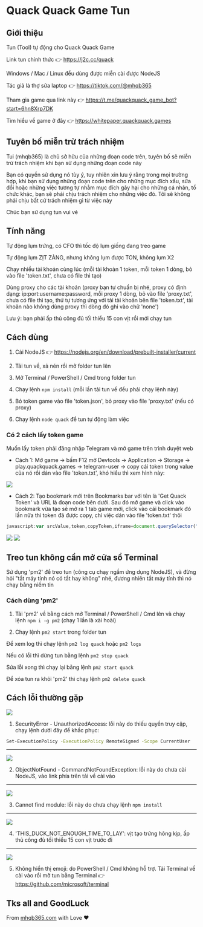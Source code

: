 # Quack Quack Game Tun

## Giới thiệu

Tun (Tool) tự động cho Quack Quack Game 

Link tun chính thức 👉 https://j2c.cc/quack

Windows / Mac / Linux đều dùng được miễn cài được NodeJS

Tác giả là thợ sửa laptop 👉 https://tiktok.com/@mhqb365

Tham gia game qua link này 👉 https://t.me/quackquack_game_bot?start=6hn8Xrp7DK

Tìm hiểu về game ở đây 👉 https://whitepaper.quackquack.games

## Tuyên bố miễn trừ trách nhiệm

Tui (mhqb365) là chủ sở hữu của những đoạn code trên, tuyên bố sẽ miễn trừ trách nhiệm khi bạn sử dụng những đoạn code này

Bạn có quyền sử dụng nó tùy ý, tuy nhiên xin lưu ý rằng trong mọi trường hợp, khi bạn sử dụng những đoạn code trên cho những mục đích xấu, sửa đổi hoặc những việc tương tự nhằm mục đích gây hại cho những cá nhân, tổ chức khác, bạn sẽ phải chịu trách nhiệm cho những việc đó. Tôi sẽ không phải chịu bất cứ trách nhiệm gì từ việc này

Chúc bạn sử dụng tun vui vẻ

## Tính năng

Tự động lụm trứng, có CFO thì tốc độ lụm giống đang treo game

Tự động lụm ZỊT ZÀNG, nhưng không lụm được TON, không lụm X2

Chạy nhiều tài khoản cùng lúc (mỗi tài khoản 1 token, mỗi token 1 dòng, bỏ vào file 'token.txt', chưa có file thì tạo)

Dùng proxy cho các tài khoản (proxy bạn tự chuẩn bị nhé, proxy có định dạng: ip:port:username:password, mỗi proxy 1 dòng, bỏ vào file 'proxy.txt', chưa có file thì tạo, thứ tự tương ứng với tài tài khoản bên file 'token.txt', tài khoản nào không dùng proxy thì dòng đó ghi vào chữ 'none')

Lưu ý: bạn phải ấp thủ công đủ tối thiểu 15 con vịt rồi mới chạy tun

## Cách dùng

1. Cài NodeJS 👉 https://nodejs.org/en/download/prebuilt-installer/current

2. Tải tun về, xả nén rồi mở folder tun lên

3. Mở Terminal / PowerShell / Cmd trong folder tun

4. Chạy lệnh ```npm install``` (mỗi lần tải tun về đều phải chạy lệnh này)

5. Bỏ token game vào file 'token.json', bỏ proxy vào file 'proxy.txt' (nếu có proxy)

6. Chạy lệnh ```node quack``` để tun tự động làm việc

### Có 2 cách lấy token game

Muốn lấy token phải đăng nhập Telegram và mở game trên trình duyệt web

- Cách 1: Mở game -> bấm F12 mở Devtools -> Application -> Storage -> play.quackquack.games -> telegram-user -> copy cái token trong value của nó rồi dán vào file 'token.txt', khó hiểu thì xem hình này:

<img src="./imgs/get-token.jpg" />

- Cách 2: Tạo bookmark mới trên Bookmarks bar với tên là 'Get Quack Token' và URL là đoạn code bên dưới. Sau đó mở game và click vào bookmark vừa tạo sẽ mở ra 1 tab game mới, click vào cái bookmark đó lần nữa thì token đã được copy, chỉ việc dán vào file 'token.txt' thôi

```js
javascript:var srcValue,token,copyToken,iframe=document.querySelector("iframe");function copyTextToClipboard(e){var t=document.createElement("textarea");t.textContent=e,document.body.appendChild(t),t.select(),document.execCommand("copy"),t.blur(),document.body.removeChild(t),alert("Token copied"),window.close()}iframe?window.location.hostname.includes("telegram")?open(iframe.getAttribute("src"),"_blank"):copyTextToClipboard(JSON.parse(localStorage.getItem("telegram-user")).state.token):alert("Open game first");
```

<img src="./imgs/get-token-1.jpg" />

<img src="./imgs/get-token-2.jpg" />

## Treo tun không cần mở cửa sổ Terminal

Sử dụng 'pm2' để treo tun (công cụ chạy ngầm ứng dụng NodeJS), và đừng hỏi "tắt máy tính nó có tắt hay không" nhé, đương nhiên tắt máy tính thì nó chạy bằng niềm tin

### Cách dùng 'pm2'

1. Tải 'pm2' về bằng cách mở Terminal / PowerShell / Cmd lên và chạy lệnh ```npm i -g pm2``` (chạy 1 lần là xài hoài)

2. Chạy lệnh ```pm2 start``` trong folder tun

Để xem log thì chạy lệnh ```pm2 log quack``` hoặc ```pm2 logs```

Nếu có lỗi thì dừng tun bằng lệnh ```pm2 stop quack```

Sửa lỗi xong thì chạy lại bằng lệnh ```pm2 start quack```

Để xóa tun ra khỏi 'pm2' thì chạy lệnh ```pm2 delete quack```

## Cách lỗi thường gặp

<img src="./imgs/error/1.jpg" />

1. SecurityError - UnauthorizedAccess: lỗi này do thiếu quyền truy cập, chạy lệnh dưới đây để khắc phục:
```bash
Set-ExecutionPolicy -ExecutionPolicy RemoteSigned -Scope CurrentUser
```

<hr />

<img src="./imgs/error/2.jpg" />

2. ObjectNotFound - CommandNotFoundException: lỗi này do chưa cài NodeJS, vào link phía trên tải về cài vào

<hr />

<img src="./imgs/error/3.jpg" />

3. Cannot find module: lỗi này do chưa chạy lệnh ```npm install```

<hr />

<img src="./imgs/error/4.jpg" />

4. 'THIS_DUCK_NOT_ENOUGH_TIME_TO_LAY': vịt tạo trứng hông kịp, ấp thủ công đủ tối thiểu 15 con vịt trước đi

<hr />

<img src="./imgs/error/5.jpg" />

5. Không hiển thị emoji: do PowerShell / Cmd không hỗ trợ. Tải Terminal về cài vào rồi mở tun bằng Terminal 👉 https://github.com/microsoft/terminal

## Tks all and GoodLuck

From [mhqb365.com](https://mhqb365.com) with Love ❤️
